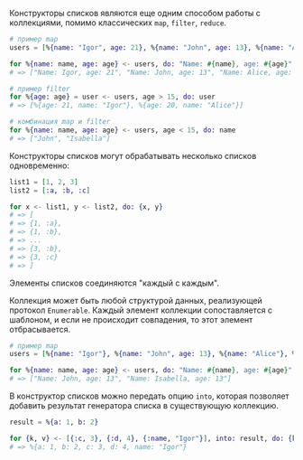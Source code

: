 
Конструкторы списков являются еще одним способом работы с коллекциями, помимо классических `map`, `filter`, `reduce`.

```elixir
# пример map
users = [%{name: "Igor", age: 21}, %{name: "John", age: 13}, %{name: "Alice", age: 20}, %{name: "Isabella", age: 13}]

for %{name: name, age: age} <- users, do: "Name: #{name}, age: #{age}"
# => ["Name: Igor, age: 21", "Name: John, age: 13", "Name: Alice, age: 20", "Name: Isabella, age: 13"]

# пример filter
for %{age: age} = user <- users, age > 15, do: user
# => [%{age: 21, name: "Igor"}, %{age: 20, name: "Alice"}]

# комбинация map и filter
for %{name: name, age: age} <- users, age < 15, do: name
# => ["John", "Isabella"]
```

Конструкторы списков могут обрабатывать несколько списков одновременно:

```elixir
list1 = [1, 2, 3]
list2 = [:a, :b, :c]

for x <- list1, y <- list2, do: {x, y}
# => [
# => {1, :a},
# => {1, :b},
# => ...
# => {3, :b},
# => {3, :c}
# => ]
```

Элементы списков соединяются "каждый с каждым".

Коллекция может быть любой структурой данных, реализующей протокол `Enumerable`. Каждый элемент коллекции сопоставляется с шаблоном, и если не происходит совпадения, то этот элемент отбрасывается.

```elixir
# пример map
users = [%{name: "Igor"}, %{name: "John", age: 13}, %{name: "Alice"}, %{name: "Isabella", age: 13}]

for %{name: name, age: age} <- users, do: "Name: #{name}, age: #{age}"
# => ["Name: John, age: 13", "Name: Isabella, age: 13"]
```

В конструктор списков можно передать опцию `into`, которая позволяет добавить результат генератора списка в существующую коллекцию.

```elixir
result = %{a: 1, b: 2}

for {k, v} <- [{:c, 3}, {:d, 4}, {:name, "Igor"}], into: result, do: {k, v}
# => %{a: 1, b: 2, c: 3, d: 4, name: "Igor"}
```
